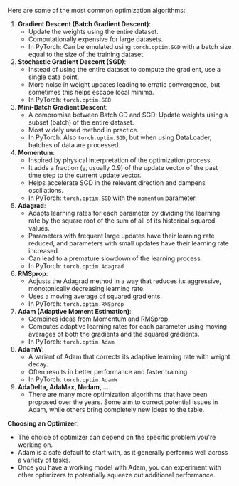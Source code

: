 Here are some of the most common optimization algorithms:

1. **Gradient Descent (Batch Gradient Descent)**:
    - Update the weights using the entire dataset.
    - Computationally expensive for large datasets.
    - In PyTorch: Can be emulated using `torch.optim.SGD` with a batch size equal to the size of the training dataset.
2. **Stochastic Gradient Descent (SGD)**:    
    - Instead of using the entire dataset to compute the gradient, use a single data point.
    - More noise in weight updates leading to erratic convergence, but sometimes this helps escape local minima.
    - In PyTorch: `torch.optim.SGD`
3. **Mini-Batch Gradient Descent**:
    - A compromise between Batch GD and SGD: Update weights using a subset (batch) of the entire dataset.
    - Most widely used method in practice.
    - In PyTorch: Also `torch.optim.SGD`, but when using DataLoader, batches of data are processed.
4. **Momentum**:
    - Inspired by physical interpretation of the optimization process.
    - It adds a fraction (`γ`, usually 0.9) of the update vector of the past time step to the current update vector.
    - Helps accelerate SGD in the relevant direction and dampens oscillations.
    - In PyTorch: `torch.optim.SGD` with the `momentum` parameter.
5. **Adagrad**:
    - Adapts learning rates for each parameter by dividing the learning rate by the square root of the sum of all of its historical squared values.
    - Parameters with frequent large updates have their learning rate reduced, and parameters with small updates have their learning rate increased.
    - Can lead to a premature slowdown of the learning process.
    - In PyTorch: `torch.optim.Adagrad`
6. **RMSprop**:
    - Adjusts the Adagrad method in a way that reduces its aggressive, monotonically decreasing learning rate.
    - Uses a moving average of squared gradients.
    - In PyTorch: `torch.optim.RMSprop`
7. **Adam (Adaptive Moment Estimation)**:
    - Combines ideas from Momentum and RMSprop.
    - Computes adaptive learning rates for each parameter using moving averages of both the gradients and the squared gradients.
    - In PyTorch: `torch.optim.Adam`
8. **AdamW**:
    - A variant of Adam that corrects its adaptive learning rate with weight decay.
    - Often results in better performance and faster training.
    - In PyTorch: `torch.optim.AdamW`
9. **AdaDelta, AdaMax, Nadam, ...**:
    - There are many more optimization algorithms that have been proposed over the years. Some aim to correct potential issues in Adam, while others bring completely new ideas to the table.

**Choosing an Optimizer**:

- The choice of optimizer can depend on the specific problem you're working on.
- Adam is a safe default to start with, as it generally performs well across a variety of tasks.
- Once you have a working model with Adam, you can experiment with other optimizers to potentially squeeze out additional performance.